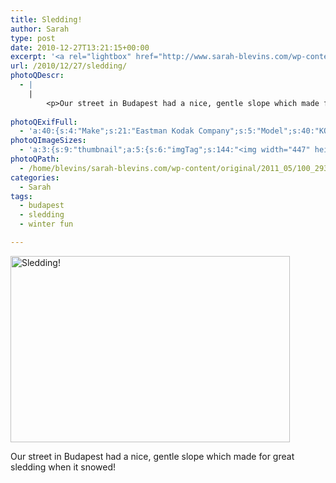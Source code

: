 ```yaml
---
title: Sledding!
author: Sarah
type: post
date: 2010-12-27T13:21:15+00:00
excerpt: '<a rel="lightbox" href="http://www.sarah-blevins.com/wp-content/main/2011_05/100_29331.jpg" title="Sledding!"><img width="447" height="298" alt="Sledding!" src="/images/original/2011_05/100_29331.jpg" class="photoQexcerpt photoQLinkImg" /></a>'
url: /2010/12/27/sledding/
photoQDescr:
  - |
    |
        <p>Our street in Budapest had a nice, gentle slope which made for great sledding when it snowed!</p>
        
photoQExifFull:
  - 'a:40:{s:4:"Make";s:21:"Eastman Kodak Company";s:5:"Model";s:40:"KODAK EASYSHARE C813 ZOOM DIGITAL CAMERA";s:11:"Orientation";s:17:"1: Normal (0 deg)";s:11:"xResolution";s:2:"72";s:11:"yResolution";s:2:"72";s:14:"ResolutionUnit";s:4:"Inch";s:8:"Software";s:15:"QuickTime 7.6.6";s:8:"DateTime";s:19:"2010:12:27 21:40:57";s:12:"HostComputer";s:15:"Mac OS X 10.5.8";s:12:"ExposureTime";s:16:"4230/1000000 sec";s:7:"FNumber";s:5:"f/2.7";s:15:"ExposureProgram";s:7:"Program";s:15:"ISOSpeedRatings";s:2:"80";s:11:"ExifVersion";s:11:"version 2.2";s:16:"DateTimeOriginal";s:19:"2010:12:27 15:06:45";s:17:"DateTimedigitized";s:19:"2010:12:27 15:06:45";s:17:"ShutterSpeedValue";s:9:"1/235 sec";s:13:"ApertureValue";s:5:"f/2.7";s:17:"ExposureBiasValue";s:4:"0 EV";s:16:"MaxApertureValue";s:5:"f/2.7";s:12:"MeteringMode";s:13:"Multi-Segment";s:11:"LightSource";s:15:"Unknown or Auto";s:5:"Flash";s:8:"No Flash";s:11:"FocalLength";s:4:"6 mm";s:15:"FlashPixVersion";s:9:"version 1";s:10:"ColorSpace";s:4:"sRGB";s:14:"ExifImageWidth";s:11:"3296 pixels";s:15:"ExifImageHeight";s:11:"2472 pixels";s:13:"ExposureIndex";s:2:"80";s:13:"SensingMethod";s:35:"Unknown: One Chip Color Area Sensor";s:10:"FileSource";s:20:"Digital Still Camera";s:9:"SceneType";s:21:"Directly Photographed";s:12:"ExposureMode";s:1:"0";s:12:"WhiteBalance";s:1:"0";s:16:"DigitalZoomRatio";s:1:"0";s:16:"SceneCaptureMode";s:1:"0";s:8:"Contrast";s:1:"0";s:10:"Saturation";s:1:"0";s:9:"Sharpness";s:1:"0";s:20:"FocalLength35mmEquiv";s:0:"";}'
photoQImageSizes:
  - 'a:3:{s:9:"thumbnail";a:5:{s:6:"imgTag";s:144:"<img width="447" height="298" alt="Sledding!" src="/images/original/2011_05/100_29331.jpg" class="PhotoQImg" />";s:6:"imgUrl";s:71:"/images/original/2011_05/100_29331.jpg";s:7:"imgPath";s:74:"/home/blevins/sarah-blevins.com/wp-content/thumbnail/2011_05/100_29331.jpg";s:8:"imgWidth";s:3:"447";s:9:"imgHeight";s:3:"298";}s:4:"main";a:5:{s:6:"imgTag";s:139:"<img width="700" height="467" alt="Sledding!" src="http://www.sarah-blevins.com/wp-content/main/2011_05/100_29331.jpg" class="PhotoQImg" />";s:6:"imgUrl";s:66:"http://www.sarah-blevins.com/wp-content/main/2011_05/100_29331.jpg";s:7:"imgPath";s:69:"/home/blevins/sarah-blevins.com/wp-content/main/2011_05/100_29331.jpg";s:8:"imgWidth";s:3:"700";s:9:"imgHeight";s:3:"467";}s:8:"original";a:5:{s:6:"imgTag";s:145:"<img width="3296" height="2197" alt="Sledding!" src="/images/original/2011_05/100_29331.jpg" class="PhotoQImg" />";s:6:"imgUrl";s:70:"/images/original/2011_05/100_29331.jpg";s:7:"imgPath";s:73:"/home/blevins/sarah-blevins.com/wp-content/original/2011_05/100_29331.jpg";s:8:"imgWidth";s:4:"3296";s:9:"imgHeight";s:4:"2197";}}'
photoQPath:
  - /home/blevins/sarah-blevins.com/wp-content/original/2011_05/100_29331.jpg
categories:
  - Sarah
tags:
  - budapest
  - sledding
  - winter fun

---
```

<a rel="lightbox" href="/images/original/2011_05/100_29331.jpg" title="Sledding!"><img width="447" height="298" alt="Sledding!" src="/images/original/2011_05/100_29331.jpg" class="photoQcontent photoQLinkImg" /></a>

<div class="photoQDescr">
  <p>
    Our street in Budapest had a nice, gentle slope which made for great sledding when it snowed!
  </p>
</div>